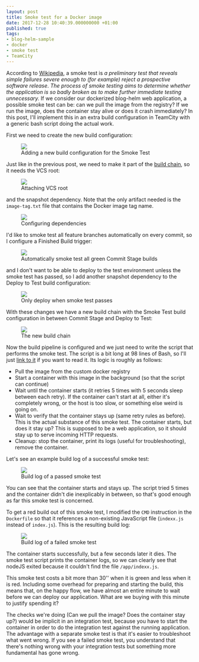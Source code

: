 ```yaml
---
layout: post
title: Smoke test for a Docker image
date: 2017-12-28 10:40:39.000000000 +01:00
published: true
tags:
- blog-helm-sample
- docker
- smoke test
- TeamCity
---
```


According to <a href="https://en.wikipedia.org/wiki/Smoke_testing_(software)">Wikipedia</a>, a smoke test is <em>a preliminary test that reveals simple failures severe enough to (for example) reject a prospective software release</em>. <em>The process of smoke testing aims to determine whether the application is so badly broken as to make further immediate testing unnecessary.</em> If we consider our dockerized blog-helm web application, a possible smoke test can be: can we pull the image from the registry? If we run the image, does the container stay alive or does it crash immediately? In this post, I'll implement this in an extra build configuration in TeamCity with a generic bash script doing the actual work.

<!--more-->

First we need to create the new build configuration:

<figure><img src="{% link /assets/2017/12/28/08_21_44-create-build-configuration-e28094-teamcity.png %}" /><figcaption>Adding a new build configuration for the Smoke Test</figcaption></figure>

Just like in the previous post, we need to make it part of the <a href="{% post_url 2017/2017-12-27-build-chains-in-teamcity %}">build chain</a>, so it needs the VCS root:

<figure><img src="{% link /assets/2017/12/28/08_22_48-smoke-test-configuration-e28094-teamcity.png %}" /><figcaption>Attaching VCS root</figcaption></figure>

and the snapshot dependency. Note that the only artifact needed is the <code>image-tag.txt</code> file that contains the Docker image tag name.

<figure><img src="{% link /assets/2017/12/28/08_24_40-smoke-test-configuration-e28094-teamcity.png %}" /><figcaption>Configuring dependencies</figcaption></figure>

I'd like to smoke test all feature branches automatically on every commit, so I configure a Finished Build trigger:

<figure><img src="{% link /assets/2017/12/28/08_26_31-smoke-test-configuration-e28094-teamcity.png %}" /><figcaption>Automatically smoke test all green Commit Stage builds</figcaption></figure>

and I don't want to be able to deploy to the test environment unless the smoke test has passed, so I add another snapshot dependency to the Deploy to Test build configuration:

<figure><img src="{% link /assets/2017/12/28/08_29_16-deploy-to-test-configuration-e28094-teamcity.png %}" /><figcaption>Only deploy when smoke test passes</figcaption></figure>

With these changes we have a new build chain with the Smoke Test build configuration in between Commit Stage and Deploy to Test:

<figure><img src="{% link /assets/2017/12/28/08_52_34-blog-helm-__-commit-stage-_-build-chains-e28094-teamcity.png %}" /><figcaption>The new build chain</figcaption></figure>

Now the build pipeline is configured and we just need to write the script that performs the smoke test. The script is a bit long at 98 lines of Bash, so I'll just <a href="https://github.com/ngeor/blog-helm/blob/trunk/ci-scripts/smoke-test-docker-image.sh">link to it</a> if you want to read it. Its logic is roughly as follows:
<ul>
<li>Pull the image from the custom docker registry</li>
<li>Start a container with this image in the background (so that the script can continue)</li>
<li>Wait until the container starts (it retries 5 times with 5 seconds sleep between each retry). If the container can't start at all, either it's completely wrong, or the host is too slow, or something else weird is going on.</li>
<li>Wait to verify that the container stays up (same retry rules as before). This is the actual substance of this smoke test. The container starts, but does it stay up? This is supposed to be a web application, so it should stay up to serve incoming HTTP requests.</li>
<li>Cleanup: stop the container, print its logs (useful for troubleshooting), remove the container.</li>
</ul>

Let's see an example build log of a successful smoke test:

<figure><img src="{% link /assets/2017/12/28/09_15_19-blog-helm-__-smoke-test-_-1-5-0-smoke-test-2-28-dec-17-08_09-_-build-log-e28094-te.png %}" /><figcaption>Build log of a passed smoke test</figcaption></figure>

You can see that the container starts and stays up. The script tried 5 times and the container didn't die inexplicably in between, so that's good enough as far this smoke test is concerned.

To get a red build out of this smoke test, I modified the <code>CMD</code> instruction in the <code>Dockerfile</code> so that it references a non-existing JavaScript file (<code>indexx.js</code> instead of <code>index.js</code>). This is the resulting build log:

<figure><img src="{% link /assets/2017/12/28/09_22_22-blog-helm-__-smoke-test-_-1-5-0-smoke-test-3-28-dec-17-08_21-_-build-log-e28094-te.png %}" /><figcaption>Build log of a failed smoke test</figcaption></figure>

The container starts successfully, but a few seconds later it dies. The smoke test script prints the container logs, so we can clearly see that nodeJS exited because it couldn't find the file <code>/app/indexx.js</code>.

This smoke test costs a bit more than 30'' when it is green and less when it is red. Including some overhead for preparing and starting the build, this means that, on the happy flow, we have almost an entire minute to wait before we can deploy our application. What are we buying with this minute to justify spending it?

The checks we're doing (Can we pull the image? Does the container stay up?) would be implicit in an integration test, because you have to start the container in order to do the integration test against the running application. The advantage with a separate smoke test is that it's easier to troubleshoot what went wrong. If you see a failed smoke test, you understand that there's nothing wrong with your integration tests but something more fundamental has gone wrong.
